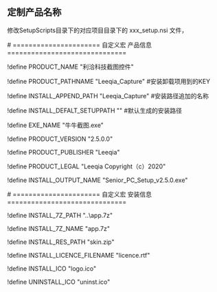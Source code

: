 ## 定制产品名称

修改SetupScripts目录下的对应项目目录下的 xxx_setup.nsi 文件， 

\# ====================== 自定义宏 产品信息==============================

!define PRODUCT_NAME      		"利洽科技截图控件"

!define PRODUCT_PATHNAME 			"Leeqia_Capture"  #安装卸载项用到的KEY

!define INSTALL_APPEND_PATH     "Leeqia_Capture"	 #安装路径追加的名称 

!define INSTALL_DEFALT_SETUPPATH   ""    #默认生成的安装路径  

!define EXE_NAME        		"牛牛截图.exe"

!define PRODUCT_VERSION     	"2.5.0.0"

!define PRODUCT_PUBLISHER    	"Leeqia"

!define PRODUCT_LEGAL      	"Leeqia Copyright（c）2020"

!define INSTALL_OUTPUT_NAME   	"Senior_PC_Setup_v2.5.0.exe"

 

\# ====================== 自定义宏 安装信息==============================

!define INSTALL_7Z_PATH 	  	"..\app.7z"

!define INSTALL_7Z_NAME 	  	"app.7z"

!define INSTALL_RES_PATH    		"skin.zip"

!define INSTALL_LICENCE_FILENAME   "licence.rtf"

!define INSTALL_ICO 				"logo.ico"

!define UNINSTALL_ICO				"uninst.ico"

 